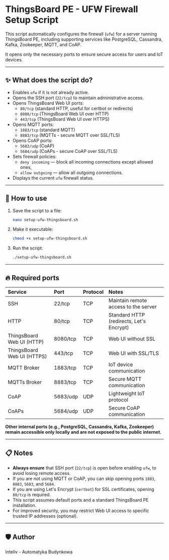 # ThingsBoard PE - UFW Firewall Setup Script

This script automatically configures the firewall (`ufw`) for a server running ThingsBoard PE, including supporting services like PostgreSQL, Cassandra, Kafka, Zookeeper, MQTT, and CoAP.

It opens only the necessary ports to ensure secure access for users and IoT devices.

---

## ✨ What does the script do?

- Enables `ufw` if it is not already active.
- Opens the SSH port (`22/tcp`) to maintain administrative access.
- Opens ThingsBoard Web UI ports:
  - `80/tcp` (standard HTTP, useful for certbot or redirects)
  - `8080/tcp` (ThingsBoard Web UI over HTTP)
  - `443/tcp` (ThingsBoard Web UI over HTTPS)
- Opens MQTT ports:
  - `1883/tcp` (standard MQTT)
  - `8883/tcp` (MQTTs - secure MQTT over SSL/TLS)
- Opens CoAP ports:
  - `5683/udp` (CoAP)
  - `5684/udp` (CoAPs - secure CoAP over SSL/TLS)
- Sets firewall policies:
  - `deny incoming` — block all incoming connections except allowed ones,
  - `allow outgoing` — allow all outgoing connections.
- Displays the current `ufw` firewall status.

---

## 🚀 How to use

1. Save the script to a file:

    ```bash
    nano setup-ufw-thingsboard.sh
    ```

2. Make it executable:

    ```bash
    chmod +x setup-ufw-thingsboard.sh
    ```

3. Run the script:

    ```bash
    ./setup-ufw-thingsboard.sh
    ```

---

## 🔥 Required ports

| Service | Port | Protocol | Notes |
|:---|:---|:---|:---|
| SSH | 22/tcp | TCP | Maintain remote access to the server |
| HTTP | 80/tcp | TCP | Standard HTTP (redirects, Let's Encrypt) |
| ThingsBoard Web UI (HTTP) | 8080/tcp | TCP | Web UI without SSL |
| ThingsBoard Web UI (HTTPS) | 443/tcp | TCP | Web UI with SSL/TLS |
| MQTT Broker | 1883/tcp | TCP | IoT device communication |
| MQTTs Broker | 8883/tcp | TCP | Secure MQTT communication |
| CoAP | 5683/udp | UDP | Lightweight IoT protocol |
| CoAPs | 5684/udp | UDP | Secure CoAP communication |

**Other internal ports (e.g., PostgreSQL, Cassandra, Kafka, Zookeeper) remain accessible only locally and are not exposed to the public internet.**

---

## 📋 Notes

- **Always ensure** that SSH port (`22/tcp`) is open before enabling `ufw`, to avoid losing remote access.
- If you are not using MQTT or CoAP, you can skip opening ports `1883`, `8883`, `5683`, and `5684`.
- If you are using Let's Encrypt (`certbot`) for SSL certificates, opening `80/tcp` is required.
- This script assumes default ports and a standard ThingsBoard PE installation.
- For improved security, you may restrict Web UI access to specific trusted IP addresses (optional).

---

## 🛡️ Author

Inteliv - Automatyka Budynkowa
